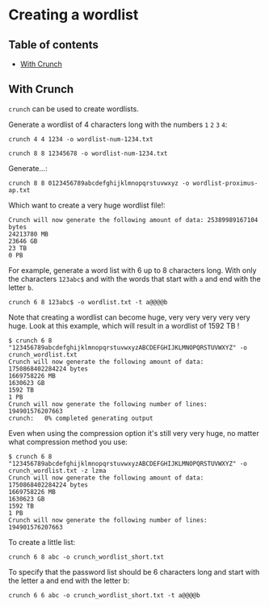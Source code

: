 # Creating a wordlist

## Table of contents

- [With Crunch](#with-crunch)

## With Crunch

`crunch` can be used to create wordlists.

Generate a wordlist of 4 characters long with the numbers `1` `2` `3` `4`:

````commandline
crunch 4 4 1234 -o wordlist-num-1234.txt
````

````commandline
crunch 8 8 12345678 -o wordlist-num-1234.txt
````


Generate...:

````commandline
crunch 8 8 0123456789abcdefghijklmnopqrstuvwxyz -o wordlist-proximus-ap.txt
````

Which want to create a very huge wordlist file!:

```
Crunch will now generate the following amount of data: 25389989167104 bytes
24213780 MB
23646 GB
23 TB
0 PB
```

For example, generate a word list with 6 up to 8 characters long. With only the characters `123abc$` and with the words that start with `a` and end with the letter `b`.

````commandline
crunch 6 8 123abc$ -o wordlist.txt -t a@@@@b
````

Note that creating a wordlist can become huge, very very very very very huge. Look at this example, which will result in a wordlist of 1592 TB !

````commandline
$ crunch 6 8 "123456789abcdefghijklmnopqrstuvwxyzABCDEFGHIJKLMNOPQRSTUVWXYZ" -o crunch_wordlist.txt
Crunch will now generate the following amount of data: 1750868402284224 bytes
1669758226 MB
1630623 GB
1592 TB
1 PB
Crunch will now generate the following number of lines: 194901576207663
crunch:   0% completed generating output
````

Even when using the compression option it's still very very huge, no matter what compression method you use:

````commandline
$ crunch 6 8 "123456789abcdefghijklmnopqrstuvwxyzABCDEFGHIJKLMNOPQRSTUVWXYZ" -o crunch_wordlist.txt -z lzma
Crunch will now generate the following amount of data: 1750868402284224 bytes
1669758226 MB
1630623 GB
1592 TB
1 PB
Crunch will now generate the following number of lines: 194901576207663 
````

To create a little list:

````commandline
crunch 6 8 abc -o crunch_wordlist_short.txt
````

To specify that the password list should be 6 characters long and start with the letter a and end with the letter b:

````commandline
crunch 6 6 abc -o crunch_wordlist_short.txt -t a@@@@b
````
